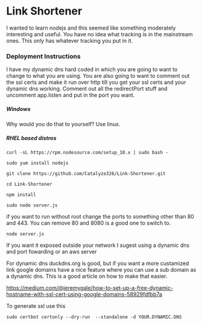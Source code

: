 # Link Shortener

I wanted to learn nodejs and this seemed like something moderately interesting and useful. You have no idea what tracking is in the mainstream ones. This only has whatever tracking you put in it.

### Deployment Instructions

I have my dynamic dns hard coded in which you are going to want to change to what you are using. You are also going to want to comment out the ssl certs and make it run over http till you get your ssl certs and your dynamic dns working. Comment out all the redirectPort stuff and uncomment app.listen and put in the port you want.

##### Windows
Why would you do that to yourself? Use linux.

##### RHEL based distros
```
curl -sL https://rpm.nodesource.com/setup_10.x | sudo bash -
```
```
sudo yum install nodejs
```
```
git clone https://github.com/Catalyze326/Link-Shortener.git
```
```
cd Link-Shortener
```
```
npm install
```
```
sudo node server.js
```
if you want to run without root change the ports to something other than 80 and 443. You can remove 80 and 8080 is a good one to switch to.
```
node server.js
```
If you want it exposed outside your network I sugest using a dynamic dns and port fowarding or an aws server

For dynamic dns duckdns.org is good, but if you want a more custamized link google domains have a nice feature where you can use a sub domain as a dynamic dns. This is a good article on how to make that easier.

https://medium.com/@jeremygale/how-to-set-up-a-free-dynamic-hostname-with-ssl-cert-using-google-domains-58929fdfbb7a

To generate ssl use this
```
sudo certbot certonly --dry-run  --standalone -d YOUR.DYNAMIC.DNS
```